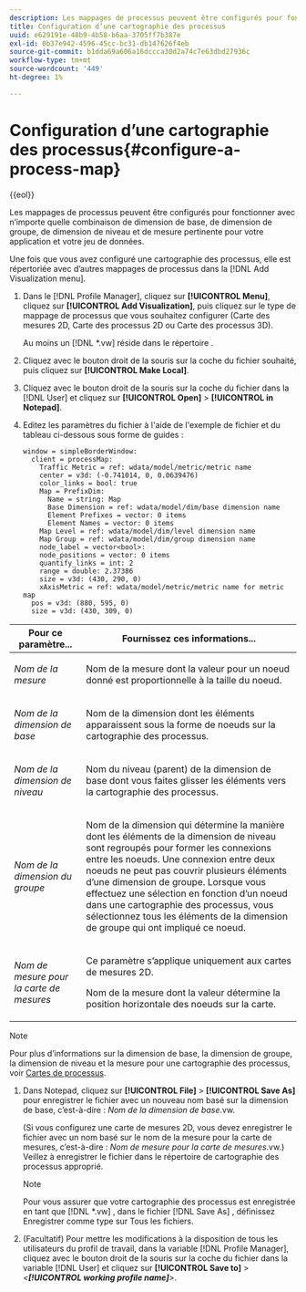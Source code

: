 ```yaml
---
description: Les mappages de processus peuvent être configurés pour fonctionner avec n’importe quelle combinaison de dimension de base, de dimension de groupe, de dimension de niveau et de mesure pertinente pour votre application et votre jeu de données.
title: Configuration d’une cartographie des processus
uuid: e629191e-48b9-4b58-b6aa-3705ff7b387e
exl-id: 0b37e942-4596-45cc-bc31-db147626f4eb
source-git-commit: b1dda69a606a16dccca30d2a74c7e63dbd27936c
workflow-type: tm+mt
source-wordcount: '449'
ht-degree: 1%

---
```


# Configuration d’une cartographie des processus{#configure-a-process-map}

{{eol}}

Les mappages de processus peuvent être configurés pour fonctionner avec n’importe quelle combinaison de dimension de base, de dimension de groupe, de dimension de niveau et de mesure pertinente pour votre application et votre jeu de données.

Une fois que vous avez configuré une cartographie des processus, elle est répertoriée avec d’autres mappages de processus dans la [!DNL Add Visualization menu].

1. Dans le [!DNL Profile Manager], cliquez sur **[!UICONTROL Menu]**, cliquez sur **[!UICONTROL Add Visualization]**, puis cliquez sur le type de mappage de processus que vous souhaitez configurer (Carte des mesures 2D, Carte des processus 2D ou Carte des processus 3D).

   Au moins un [!DNL *.vw] réside dans le répertoire .

1. Cliquez avec le bouton droit de la souris sur la coche du fichier souhaité, puis cliquez sur **[!UICONTROL Make Local]**.
1. Cliquez avec le bouton droit de la souris sur la coche du fichier dans la [!DNL User] et cliquez sur **[!UICONTROL Open]** > **[!UICONTROL in Notepad]**.
1. Editez les paramètres du fichier à l&#39;aide de l&#39;exemple de fichier et du tableau ci-dessous sous forme de guides :

   ```
   window = simpleBorderWindow: 
     client = processMap: 
       Traffic Metric = ref: wdata/model/metric/metric name
       center = v3d: (-0.741014, 0, 0.0639476)
       color_links = bool: true
       Map = PrefixDim: 
         Name = string: Map
         Base Dimension = ref: wdata/model/dim/base dimension name
         Element Prefixes = vector: 0 items
         Element Names = vector: 0 items
       Map Level = ref: wdata/model/dim/level dimension name
       Map Group = ref: wdata/model/dim/group dimension name
       node_label = vector<bool>: 
       node_positions = vector: 0 items
       quantify_links = int: 2
       range = double: 2.37386
       size = v3d: (430, 290, 0)
       xAxisMetric = ref: wdata/model/metric/metric name for metric map
     pos = v3d: (880, 595, 0)
     size = v3d: (430, 309, 0)
   ```

<table id="table_3F072DB1B68746C49DF9332718982EBE"> 
 <thead> 
  <tr> 
   <th colname="col1" class="entry"> Pour ce paramètre... </th> 
   <th colname="col2" class="entry"> Fournissez ces informations... </th> 
  </tr> 
 </thead>
 <tbody> 
  <tr> 
   <td colname="col1"> <p><i>Nom de la mesure</i> </p> </td> 
   <td colname="col2"> <p>Nom de la mesure dont la valeur pour un noeud donné est proportionnelle à la taille du noeud. </p> </td> 
  </tr> 
  <tr> 
   <td colname="col1"> <p><i>Nom de la dimension de base</i> </p> </td> 
   <td colname="col2"> <p>Nom de la dimension dont les éléments apparaissent sous la forme de noeuds sur la cartographie des processus. </p> </td> 
  </tr> 
  <tr> 
   <td colname="col1"> <p><i>Nom de la dimension de niveau</i> </p> </td> 
   <td colname="col2"> <p>Nom du niveau (parent) de la dimension de base dont vous faites glisser les éléments vers la cartographie des processus. </p> </td> 
  </tr> 
  <tr> 
   <td colname="col1"> <p><i>Nom de la dimension du groupe</i> </p> </td> 
   <td colname="col2"> <p>Nom de la dimension qui détermine la manière dont les éléments de la dimension de niveau sont regroupés pour former les connexions entre les noeuds. Une connexion entre deux noeuds ne peut pas couvrir plusieurs éléments d’une dimension de groupe. Lorsque vous effectuez une sélection en fonction d’un noeud dans une cartographie des processus, vous sélectionnez tous les éléments de la dimension de groupe qui ont impliqué ce noeud. </p> </td> 
  </tr> 
  <tr> 
   <td colname="col1"> <p><i>Nom de mesure pour la carte de mesures</i> </p> </td> 
   <td colname="col2"> <p>Ce paramètre s’applique uniquement aux cartes de mesures 2D. </p> <p>Nom de la mesure dont la valeur détermine la position horizontale des noeuds sur la carte. </p> </td> 
  </tr> 
 </tbody> 
</table>

>[!NOTE]
>
>Pour plus d’informations sur la dimension de base, la dimension de groupe, la dimension de niveau et la mesure pour une cartographie des processus, voir [Cartes de processus](../../../home/c-get-started/c-analysis-vis/c-proc-maps/c-proc-maps.md#concept-880aee224404429785b733a4e80d275e).

1. Dans Notepad, cliquez sur **[!UICONTROL File]** > **[!UICONTROL Save As]** pour enregistrer le fichier avec un nouveau nom basé sur la dimension de base, c’est-à-dire : *Nom de la dimension de base*.vw.

   (Si vous configurez une carte de mesures 2D, vous devez enregistrer le fichier avec un nom basé sur le nom de la mesure pour la carte de mesures, c’est-à-dire : *Nom de mesure pour la carte de mesures*.vw.) Veillez à enregistrer le fichier dans le répertoire de cartographie des processus approprié.

   >[!NOTE]
   >
   >Pour vous assurer que votre cartographie des processus est enregistrée en tant que [!DNL *.vw] , dans le fichier [!DNL Save As] , définissez Enregistrer comme type sur Tous les fichiers.

1. (Facultatif) Pour mettre les modifications à la disposition de tous les utilisateurs du profil de travail, dans la variable [!DNL Profile Manager], cliquez avec le bouton droit de la souris sur la coche du fichier dans la variable [!DNL User] et cliquez sur **[!UICONTROL Save to]** > *&lt;**[!UICONTROL working profile name]**>*.
